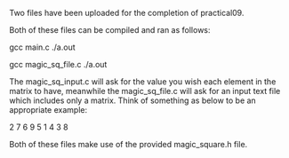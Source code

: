 Two files have been uploaded for the completion of practical09.

Both of these files can be compiled and ran as follows:

gcc main.c 
./a.out

gcc magic_sq_file.c 
./a.out

The magic_sq_input.c will ask for the value you wish each element in the matrix to have, meanwhile the magic_sq_file.c will ask for an input text file which includes only a matrix. Think of something as below to be an appropriate example:

2 7 6
9 5 1
4 3 8

Both of these files make use of the provided magic_square.h file.
